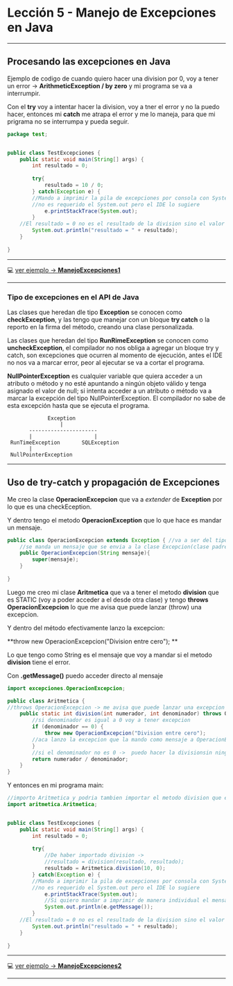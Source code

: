 # Lección 5 - Manejo de Excepciones en Java

---

## Procesando las excepciones en Java

Ejemplo de codigo de cuando quiero hacer una division por 0, voy a tener un error -> **ArithmeticException / by zero** y mi programa se va a interrumpir.

Con el **try** voy a intentar hacer la division, voy a tner el error y no la puedo hacer, entonces mi **catch** me atrapa el error y me lo maneja, para que mi prigrama no se interrumpa y pueda seguir.

```JAVA
package test;


public class TestExcepciones {
    public static void main(String[] args) {
        int resultado = 0;
        
        try{
            resultado = 10 / 0;
        } catch(Exception e) {
        //Mando a imprimir la pila de excepciones por consola con System.out
        //no es requerido el System.out pero el IDE lo sugiere
            e.printStackTrace(System.out);
        }
    //El resultado = 0 no es el resultado de la division sino el valor de la variable
        System.out.println("resultado = " + resultado);
    }
    
}
```
---

💻 [ver ejemplo -> **ManejoExcepciones1**](https://github.com/eugenia1984/Universidad-Java-Udemy/tree/main/nivel2_leccion5_excepciones/ManejoExcepciones1)

---

### Tipo  de excepciones en el API de Java

Las clases que heredan dle tipo **Exception** se conocen como **checkException**, y las tengo que manejar con un bloque **try catch** o la reporto en la firma del método, creando una clase personalizada.

Las clases que heredan del tipo **RunRimeException** se conocen como **uncheckException**, el compilador no nos obliga a agregar un bloque try y catch, son excepciones que ocurren al momento de ejecución, antes el IDE no nos va a marcar error, peor al ejecutar se va a cortar el programa.

**NullPointerException** es cualquier variable que quiera acceder a un atributo o método y no esté apuntando a ningún objeto válido y tenga asignado el valor de null; si intenta acceder a un atributo o método va a marcar la excepción del tipo NullPointerException. El compilador no sabe de esta excepción hasta que se ejecuta el programa.

```
             Exception
                 |
       ----------------------
       |                    |
 RunTimeException       SQLException
       |
 NullPointerException
```

---

## Uso de try-catch y propagación de Excepciones

Me creo la clase **OperacionExcepcion** que va a *extender* de **Exception** por lo que es una checkEception.

Y dentro tengo el metodo **OperacionException** que lo que hace es mandar un mensaje.

```JAVA
public class OperacionExcepcion extends Exception { //va a ser del tipo checkException
    //se manda un mensaje que se envia a la clase Excepcion(clase padre)
    public OperacionExcepcion(String mensaje){
        super(mensaje);
    }
    
}
```

Luego me creo mi clase **Aritmetica** que va a tener el metodo **division** que es STATIC (voy a poder acceder a el desde otra clase) y tengo **throws OperacionExcepcion** lo que me avisa que puede lanzar (throw) una excepcion.

Y dentro del método efectivamente lanzo la excepcion:

**throw new OperacionExcepcion("Division entre cero"); **

Lo que tengo como String es el mensaje que voy a mandar si el metodo **division** tiene el error.

Con **.getMessage()** puedo acceder directo al mensaje


```JAVA
import excepciones.OperacionExcepcion;

public class Aritmetica {
//throws OperacionExcepcion -> me avisa que puede lanzar una excepcion del tipo OperacionExcepcion
    public static int division(int numerador, int denominador) throws OperacionExcepcion{
        //si denominador es igual a 0 voy a tener excepcion
        if (denominador == 0) {
            throw new OperacionExcepcion("Division entre cero"); 
        //aca lanzo la excepcion que la mando como mensaje a OperacionExcepcion
        } 
        //si el denominador no es 0 ->  puedo hacer la divisionsin ningun problema
        return numerador / denominador;
    }
}
```

Y entonces en mi programa main:

```JAVA
//importo Aritmetica y podria tambien importar el metodo division que es estatico
import aritmetica.Aritmetica; 


public class TestExcepciones {
    public static void main(String[] args) {
        int resultado = 0;
        
        try{
            //De haber importado division ->
            //resultado = division(resultado, resultado);
            resultado = Aritmetica.division(10, 0);
        } catch(Exception e) {
        //Mando a imprimir la pila de excepciones por consola con System.out
        //no es requerido el System.out pero el IDE lo sugiere
            e.printStackTrace(System.out);
            //Si quiero mandar a imprimir de manera individual el mensaje uso getMessage
            System.out.println(e.getMessage());
        }
    //El resultado = 0 no es el resultado de la division sino el valor de la variable
        System.out.println("resultado = " + resultado);
    }
    
}
```

---

💻 [ver ejemplo -> **ManejoExcepciones2**](https://github.com/eugenia1984/Universidad-Java-Udemy/tree/main/nivel2_leccion5_excepciones/ManejoExcepciones2)

---
